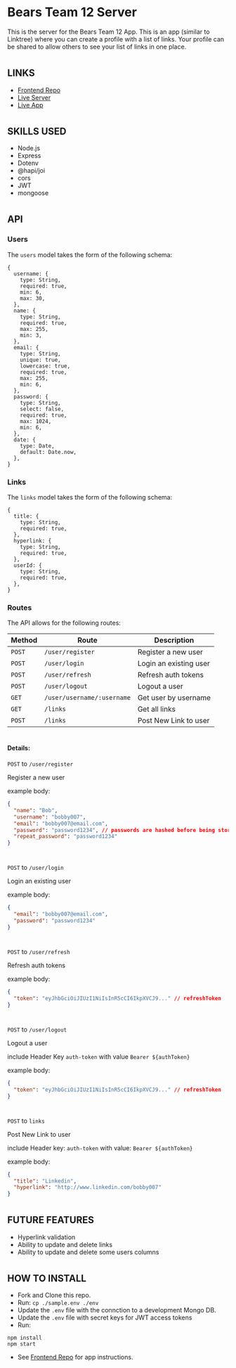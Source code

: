 #

# Bears Team 12 Server

This is the server for the Bears Team 12 App.
This is an app (similar to Linktree) where you can create a profile with a list of links. Your profile can be shared to allow others to see your list of links in one place.

#

## LINKS

- [Frontend Repo](https://github.com/chingu-voyages/v33-bears-team-12)
- [Live Server](https://chingu-v33-b12-be.herokuapp.com/)
- [Live App](https://pensive-minsky-33f65a.netlify.app/)

#

## SKILLS USED

- Node.js
- Express
- Dotenv
- @hapi/joi
- cors
- JWT
- mongoose

#

## API

### Users

The `users` model takes the form of the following schema:

```
{
  username: {
    type: String,
    required: true,
    min: 6,
    max: 30,
  },
  name: {
    type: String,
    required: true,
    max: 255,
    min: 3,
  },
  email: {
    type: String,
    unique: true,
    lowercase: true,
    required: true,
    max: 255,
    min: 6,
  },
  password: {
    type: String,
    select: false,
    required: true,
    max: 1024,
    min: 6,
  },
  date: {
    type: Date,
    default: Date.now,
  },
}
```

### Links

The `links` model takes the form of the following schema:

```
{
  title: {
    type: String,
    required: true,
  },
  hyperlink: {
    type: String,
    required: true,
  },
  userId: {
    type: String,
    required: true,
  },
}
```

### Routes

The API allows for the following routes:

| Method | Route                      | Description            |
| ------ | -------------------------- | ---------------------- |
| `POST` | `/user/register`           | Register a new user    |
| `POST` | `/user/login`              | Login an existing user |
| `POST` | `/user/refresh`            | Refresh auth tokens    |
| `POST` | `/user/logout`             | Logout a user          |
| `GET`  | `/user/username/:username` | Get user by username   |
| `GET`  | `/links`                   | Get all links          |
| `POST` | `/links`                   | Post New Link to user  |

#

#### Details:

`POST` to `/user/register`

Register a new user

example body:

```json
{
  "name": "Bob",
  "username": "bobby007",
  "email": "bobby007@email.com",
  "password": "password1234", // passwords are hashed before being stored
  "repeat_password": "password1234"
}
```

#

`POST` to `/user/login`

Login an existing user

example body:

```json
{
  "email": "bobby007@email.com",
  "password": "password1234"
}
```

#

`POST` to `/user/refresh`

Refresh auth tokens

example body:

```json
{
  "token": "eyJhbGciOiJIUzI1NiIsInR5cCI6IkpXVCJ9..." // refreshToken
}
```

#

#

`POST` to `/user/logout`

Logout a user

include Header Key `auth-token` with value `Bearer ${authToken}`

example body:

```json
{
  "token": "eyJhbGciOiJIUzI1NiIsInR5cCI6IkpXVCJ9..." // refreshToken
}
```

#

`POST` to `links`

Post New Link to user

include Header key: `auth-token` with value: `Bearer ${authToken}`

example body:

```json
{
  "title": "Linkedin",
  "hyperlink": "http://www.linkedin.com/bobby007"
}
```

#

## FUTURE FEATURES

- Hyperlink validation
- Ability to update and delete links
- Ability to update and delete some users columns

#

## HOW TO INSTALL

- Fork and Clone this repo.
- Run: `cp ./sample.env ./env`
- Update the `.env` file with the connction to a development Mongo DB.
- Update the `.env` file with secret keys for JWT access tokens
- Run:

```
npm install
npm start
```

- See [Frontend Repo](https://github.com/chingu-voyages/v33-bears-team-12)
  for app instructions.
